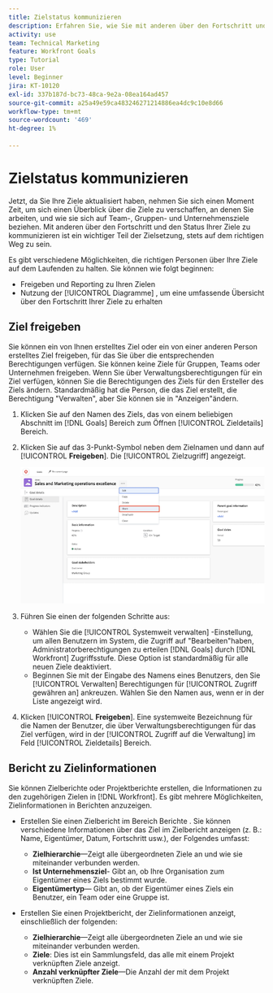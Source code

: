 ```yaml
---
title: Zielstatus kommunizieren
description: Erfahren Sie, wie Sie mit anderen über den Fortschritt und den Status Ihrer Ziele kommunizieren können in [!DNL Workfront Goals].
activity: use
team: Technical Marketing
feature: Workfront Goals
type: Tutorial
role: User
level: Beginner
jira: KT-10120
exl-id: 337b187d-bc73-48ca-9e2a-08ea164ad457
source-git-commit: a25a49e59ca483246271214886ea4dc9c10e8d66
workflow-type: tm+mt
source-wordcount: '469'
ht-degree: 1%

---
```


# Zielstatus kommunizieren

Jetzt, da Sie Ihre Ziele aktualisiert haben, nehmen Sie sich einen Moment Zeit, um sich einen Überblick über die Ziele zu verschaffen, an denen Sie arbeiten, und wie sie sich auf Team-, Gruppen- und Unternehmensziele beziehen. Mit anderen über den Fortschritt und den Status Ihrer Ziele zu kommunizieren ist ein wichtiger Teil der Zielsetzung, stets auf dem richtigen Weg zu sein.

Es gibt verschiedene Möglichkeiten, die richtigen Personen über Ihre Ziele auf dem Laufenden zu halten. Sie können wie folgt beginnen:

* Freigeben und Reporting zu Ihren Zielen
* Nutzung der [!UICONTROL Diagramme] , um eine umfassende Übersicht über den Fortschritt Ihrer Ziele zu erhalten

## Ziel freigeben

Sie können ein von Ihnen erstelltes Ziel oder ein von einer anderen Person erstelltes Ziel freigeben, für das Sie über die entsprechenden Berechtigungen verfügen. Sie können keine Ziele für Gruppen, Teams oder Unternehmen freigeben. Wenn Sie über Verwaltungsberechtigungen für ein Ziel verfügen, können Sie die Berechtigungen des Ziels für den Ersteller des Ziels ändern. Standardmäßig hat die Person, die das Ziel erstellt, die Berechtigung &quot;Verwalten&quot;, aber Sie können sie in &quot;Anzeigen&quot;ändern.

1. Klicken Sie auf den Namen des Ziels, das von einem beliebigen Abschnitt im [!DNL Goals] Bereich zum Öffnen [!UICONTROL Zieldetails] Bereich.

1. Klicken Sie auf das 3-Punkt-Symbol neben dem Zielnamen und dann auf [!UICONTROL **Freigeben**]. Die [!UICONTROL Zielzugriff] angezeigt.

   ![Screenshot zum Freigeben eines Ziels](assets/17-workfront-goals-share-a-goal.png)

1. Führen Sie einen der folgenden Schritte aus:

   * Wählen Sie die [!UICONTROL Systemweit verwalten] -Einstellung, um allen Benutzern im System, die Zugriff auf &quot;Bearbeiten&quot;haben, Administratorberechtigungen zu erteilen [!DNL Goals] durch [!DNL Workfront] Zugriffsstufe. Diese Option ist standardmäßig für alle neuen Ziele deaktiviert.
   * Beginnen Sie mit der Eingabe des Namens eines Benutzers, den Sie [!UICONTROL Verwalten] Berechtigungen für [!UICONTROL Zugriff gewähren an] ankreuzen. Wählen Sie den Namen aus, wenn er in der Liste angezeigt wird.

1. Klicken [!UICONTROL **Freigeben**]. Eine systemweite Bezeichnung für die Namen der Benutzer, die über Verwaltungsberechtigungen für das Ziel verfügen, wird in der [!UICONTROL Zugriff auf die Verwaltung] im Feld [!UICONTROL Zieldetails] Bereich.

## Bericht zu Zielinformationen

Sie können Zielberichte oder Projektberichte erstellen, die Informationen zu den zugehörigen Zielen in [!DNL Workfront]. Es gibt mehrere Möglichkeiten, Zielinformationen in Berichten anzuzeigen.

* Erstellen Sie einen Zielbericht im Bereich Berichte . Sie können verschiedene Informationen über das Ziel im Zielbericht anzeigen (z. B.: Name, Eigentümer, Datum, Fortschritt usw.), der Folgendes umfasst:

   * **Zielhierarchie**—Zeigt alle übergeordneten Ziele an und wie sie miteinander verbunden werden.
   * **Ist Unternehmensziel**- Gibt an, ob Ihre Organisation zum Eigentümer eines Ziels bestimmt wurde.
   * **Eigentümertyp**— Gibt an, ob der Eigentümer eines Ziels ein Benutzer, ein Team oder eine Gruppe ist.

* Erstellen Sie einen Projektbericht, der Zielinformationen anzeigt, einschließlich der folgenden:
   * **Zielhierarchie**—Zeigt alle übergeordneten Ziele an und wie sie miteinander verbunden werden.
   * **Ziele**: Dies ist ein Sammlungsfeld, das alle mit einem Projekt verknüpften Ziele anzeigt.
   * **Anzahl verknüpfter Ziele**—Die Anzahl der mit dem Projekt verknüpften Ziele.
